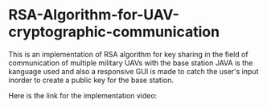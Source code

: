 # RSA-Algorithm-for-UAV-cryptographic-communication

This is an implementation of RSA algorithm for key sharing in the field of communication of multiple military UAVs with the base station
JAVA is the kanguage used and also a responsive GUI is made to catch the user's input inorder to create a public key for the base station.

Here is the link for the implementation video:
